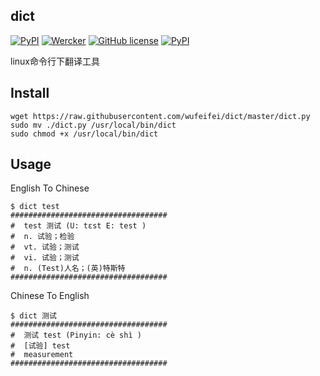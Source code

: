 ## dict
[![PyPI](https://img.shields.io/pypi/status/Django.svg)](https://github.com/wufeifei/dict)
[![Wercker](https://img.shields.io/wercker/ci/wercker/docs.svg)](https://github.com/wufeifei/dict)
[![GitHub license](https://img.shields.io/github/license/mashape/apistatus.svg)](https://github.com/wufeifei/dict)
[![PyPI](https://img.shields.io/pypi/pyversions/Django.svg)](https://github.com/wufeifei/dict)

linux命令行下翻译工具

## Install

```
wget https://raw.githubusercontent.com/wufeifei/dict/master/dict.py
sudo mv ./dict.py /usr/local/bin/dict
sudo chmod +x /usr/local/bin/dict
```

## Usage

English To Chinese

```
$ dict test
###################################
#  test 测试 (U: tɛst E: test )
#  n. 试验；检验
#  vt. 试验；测试
#  vi. 试验；测试
#  n. (Test)人名；(英)特斯特
###################################
```

Chinese To English
```
$ dict 测试
###################################
#  测试 test (Pinyin: cè shì )
#  [试验] test
#  measurement
###################################
```

